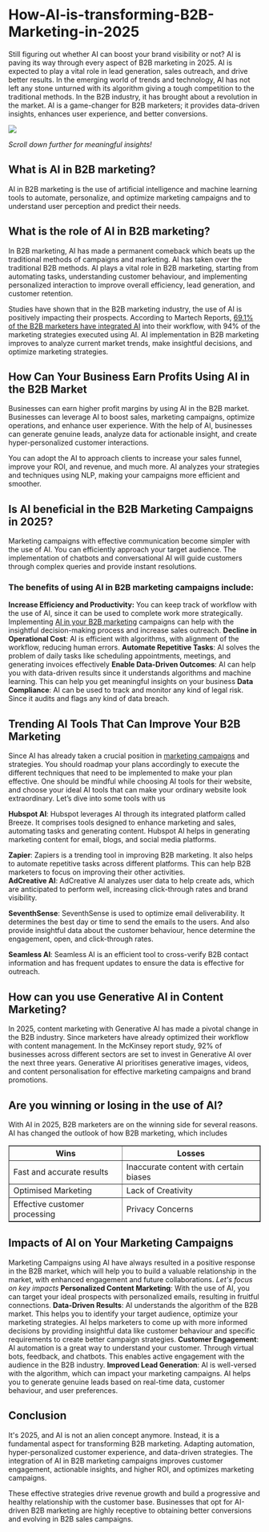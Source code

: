 # How-AI-is-transforming-B2B-Marketing-in-2025
Still figuring out whether AI can boost your brand visibility or not? AI is paving its way through every aspect of B2B marketing in 2025. AI is expected to play a vital role in lead generation, sales outreach, and drive better results. In the emerging world of trends and technology, AI has not left any stone unturned with its algorithm giving a tough competition to the traditional methods. In the B2B industry, it has brought about a revolution in the market. AI is a game-changer for B2B marketers; it provides data-driven insights, enhances user experience, and better conversions.

[<img src="path/to/image.png">]((https://ibb.co/R4hDXnjC))

_Scroll down further for meaningful insights!_

## What is AI in B2B marketing?
AI in B2B marketing is the use of artificial intelligence and machine learning tools to automate, personalize, and optimize marketing campaigns and to understand user perception and predict their needs. 

## What is the role of AI in B2B marketing?
In B2B marketing, AI has made a permanent comeback which beats up the traditional methods of campaigns and marketing. AI has taken over the traditional B2B methods. AI plays a vital role in B2B marketing, starting from automating tasks, understanding customer behaviour, and implementing personalized interaction to improve overall efficiency, lead generation, and customer retention. 

Studies have shown that in the B2B marketing industry, the use of AI is positively impacting their prospects. According to Martech Reports, <a href="https://martech.org/ai-and-marketing-what-the-stats-show/">69.1% of the B2B marketers have integrated AI</a> into their workflow, with 94%  of the marketing strategies executed using AI. 
AI implementation in B2B marketing improves to analyze current market trends, make insightful decisions, and optimize marketing strategies. 


## How Can Your Business Earn Profits Using AI in the B2B Market

Businesses can earn higher profit margins by using AI in the B2B market. Businesses can leverage AI to boost sales, marketing campaigns, optimize operations, and enhance user experience. With the help of AI, businesses can generate genuine leads, analyze data for actionable insight, and create hyper-personalized customer interactions. 

You can adopt the AI to approach clients to increase your sales funnel, improve your ROI, and revenue, and much more. AI analyzes your strategies and techniques using NLP, making your campaigns more efficient and smoother.

## Is AI beneficial in the B2B Marketing Campaigns in 2025?

Marketing campaigns with effective communication become simpler with the use of AI. You can efficiently approach your target audience. The implementation of chatbots and conversational AI will guide customers through complex queries and provide instant resolutions. 

### The benefits of using AI in B2B marketing campaigns include:

**Increase Efficiency and Productivity:**
You can keep track of workflow with the use of AI, since it can be used to complete work more strategically. Implementing <a href="https://www.datainfometrix.com/blog/what-is-b2b-marketing-a-complete-guide-in-2025/">AI in your B2B marketing</a> campaigns can help with the insightful decision-making process and increase sales outreach. 
**Decline in Operational Cost**: AI is efficient with algorithms, with alignment of the workflow, reducing human errors.
**Automate Repetitive Tasks**: AI solves the problem of daily tasks like scheduling appointments, meetings, and generating invoices effectively 
**Enable Data-Driven Outcomes**: AI can help you with data-driven results since it understands algorithms and machine learning. This can help you get meaningful insights on your business
**Data Compliance**: AI can be used to track and monitor any kind of legal risk. Since it audits and flags any kind of data breach.

## Trending AI Tools That Can Improve Your B2B Marketing 
Since AI has already taken a crucial position in <a href="https://www.datainfometrix.com/email-marketing/">marketing campaigns</a> and strategies. You should roadmap your plans accordingly to execute the different techniques that need to be implemented to make your plan effective. One should be mindful while choosing AI tools for their website, and choose your ideal AI tools that can make your ordinary website look extraordinary.  Let’s dive into some tools with us 

**Hubspot AI**: 
Hubspot leverages AI through its integrated platform called Breeze. It comprises tools designed to enhance marketing and sales, automating tasks and generating content. Hubspot AI helps in generating marketing content for email, blogs, and social media platforms. 

**Zapier**: 
Zapiers is a trending tool in improving B2B marketing. It also helps to automate repetitive tasks across different platforms. This can help B2B marketers to focus on improving their other activities.  
**AdCreative AI**:
AdCreative AI analyzes user data to help create ads, which are anticipated to perform well, increasing click-through rates and brand visibility. 

**SeventhSense**: 
SeventhSense is used to optimize email deliverability. It determines the best day or time to send the emails to the users. And also provide insightful data about the customer behaviour, hence determine the engagement, open, and click-through rates. 

**Seamless AI**: 
Seamless AI  is an efficient tool to cross-verify B2B contact information and has frequent updates to ensure the data is effective for outreach.

## How can you use Generative AI in Content Marketing?
In 2025, content marketing with Generative AI has made a pivotal change in the B2B industry. Since marketers have already optimized their workflow with content management. In the McKinsey report study, 92% of businesses across different sectors are set to invest in Generative AI over the next three years. Generative AI prioritises generative images, videos, and content personalisation for effective marketing campaigns and brand promotions.

## Are you winning or losing in the use of AI?
With AI in 2025, B2B marketers are on the winning side for several reasons. AI has changed the outlook of how B2B marketing, which includes
<table border="1" cellpadding="8" cellspacing="0">
  <tr>
    <th>Wins</th>
    <th>Losses</th>
  </tr>
  <tr>
    <td>Fast and accurate results</td>
    <td>Inaccurate content with certain biases</td>
  </tr>
  <tr>
    <td>Optimised Marketing</td>
    <td>Lack of Creativity</td>
  </tr>
  <tr>
    <td>Effective customer processing</td>
    <td>Privacy Concerns</td>
  </tr>
</table>

## Impacts of AI on Your Marketing Campaigns
Marketing Campaigns using AI have always resulted in a positive response in the B2B market, which will help you to build a valuable relationship in the market, with enhanced engagement and future collaborations.
_Let's focus on key impacts_
**Personalized Content Marketing**: With the use of AI, you can target your ideal prospects with personalized emails, resulting in fruitful connections. 
**Data-Driven Results**: AI understands the algorithm of the B2B market. This helps you to identify your target audience, optimize your marketing strategies. AI helps marketers to come up with more informed decisions by providing insightful data like customer behaviour and specific requirements to create better campaign strategies. 
**Customer Engagement**: AI automation is a great way to understand your customer. Through virtual bots, feedback, and chatbots. This enables active engagement with the audience in the B2B industry.
**Improved Lead Generation**: AI is well-versed with the algorithm, which can impact your marketing campaigns. AI helps you to generate genuine leads based on real-time data, customer behaviour, and user preferences. 

## Conclusion
It's 2025, and AI is not an alien concept anymore. Instead, it is a fundamental aspect for transforming B2B marketing. Adapting automation, hyper-personalized customer experience, and data-driven strategies. The integration of AI in B2B marketing campaigns improves customer engagement, actionable insights, and  higher ROI, and optimizes marketing campaigns.

These effective strategies drive revenue growth and build a progressive and healthy relationship with the customer base. Businesses that opt for AI-driven B2B marketing are highly receptive to obtaining better conversions and evolving in B2B sales campaigns. 
